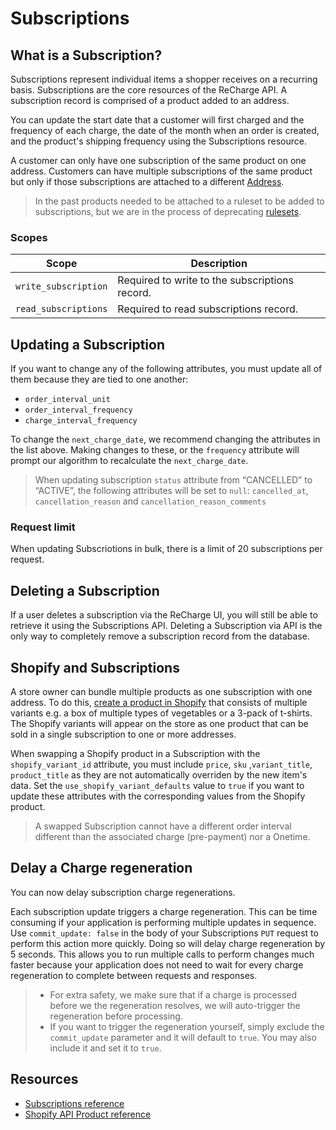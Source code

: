 # Subscriptions
## What is a Subscription?
Subscriptions represent individual items a shopper receives on a recurring basis. Subscriptions are the core resources of the ReCharge API. A subscription record is comprised of a product added to an address. 

You can update the start date that a customer will first charged and the frequency of each charge, the date of the month when an order is created, and the product's shipping frequency using the Subscriptions resource.

A customer can only have one subscription of the same product on one address. Customers can have multiple subscriptions of the same product but only if those subscriptions are attached to a different [Address](https://developer.rechargepayments.com/?shell#update-an-address).

<!-- theme: info -->
> In the past products needed to be attached to a ruleset to be added to subscriptions, but we are in the process of deprecating [rulesets](https://support.rechargepayments.com/hc/en-us/articles/360008830873-Creating-subscription-rulesets).

### Scopes
|Scope|Description|
|-|-|
|`write_subscription`| Required to write to the subscriptions record.|
|`read_subscriptions`| Required to read subscriptions record.|

## Updating a Subscription
If you want to change any of the following attributes, you must update all of them because they are tied to one another:

- `order_interval_unit`
- `order_interval_frequency`
- `charge_interval_frequency`

To change the `next_charge_date`, we recommend changing the attributes in the list above. Making changes to these, or the `frequency` attribute will prompt our algorithm to recalculate the `next_charge_date`. 

<!--theme: info-->
> When updating subscription `status` attribute from “CANCELLED” to “ACTIVE”, the following attributes will be set to `null`: `cancelled_at`, `cancellation_reason` and `cancellation_reason_comments`

### Request limit

When updating Subscriotions in bulk, there is a limit of 20 subscriptions per request.

## Deleting a Subscription
If a user deletes a subscription via the ReCharge UI, you will still be able to retrieve it using the Subscriptions API. Deleting a Subscription via API is the only way to completely remove a subscription record from the database. 

## Shopify and Subscriptions

A store owner can bundle multiple products as one subscription with one address. To do this, [create a product in Shopify](https://shopify.dev/docs/admin-api/rest/reference/products/product#create-2020-10)
that consists of multiple variants e.g. a box of multiple types of vegetables or a 3-pack of t-shirts. The Shopify variants will appear on the store as one product that can be sold in a single subscription to one or more addresses.

When swapping a Shopify product in a Subscription with the `shopify_variant_id` attribute, you must include `price`, `sku`
,`variant_title`, `product_title` as they are not automatically overriden by the new item's data. Set the `use_shopify_variant_defaults` value to `true` if you want to update these attributes with the corresponding values from the Shopify product.

<!-- theme: info-->
> A swapped Subscription cannot have a different order interval different than the associated charge (pre-payment) nor a Onetime.

## Delay a Charge regeneration
You can now delay subscription charge regenerations.

Each subscription update triggers a charge regeneration. This can be time consuming if your application is performing multiple updates in sequence. Use `commit_update: false` in the body of your Subscriptions `PUT` request to perform this action more quickly. Doing so will delay charge regeneration by 5 seconds. This allows you to run multiple calls to perform changes much faster because your application does not need to wait for every charge regeneration to complete between requests and responses. 

<!-- theme: info-->
> - For extra safety, we make sure that if a charge is processed before we the regeneration resolves, we will auto-trigger the regeneration before processing.
> - If you want to trigger the regeneration yourself, simply exclude the `commit_update` parameter and it will default to `true`. You may also include it and set it to `true`.

## Resources
- [Subscriptions reference](https://developer.rechargepayments.com/?php#subscriptions)
- [Shopify API Product reference](https://shopify.dev/docs/admin-api/rest/reference/products/product)
